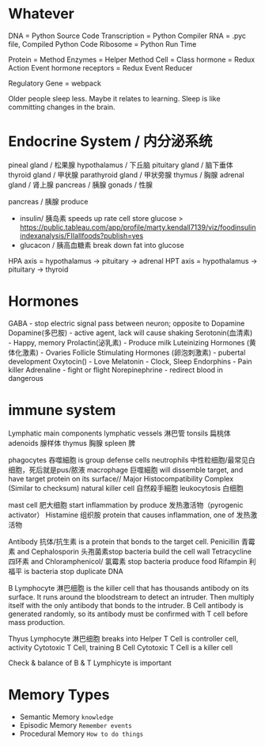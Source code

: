 # Whatever
DNA = Python Source Code
Transcription = Python Compiler
RNA = .pyc file, Compiled Python Code
Ribosome = Python Run Time

Protein = Method
Enzymes = Helper Method
Cell = Class
hormone = Redux Action Event
hormone receptors = Redux Event Reducer

Regulatory Gene  = webpack


Older people sleep less. Maybe it relates to learning. Sleep is like committing changes in the brain. 


# Endocrine System / 内分泌系统

pineal gland / 松果腺
hypothalamus / 下丘脑
pituitary gland / 脑下垂体
thyroid gland / 甲状腺
parathyroid gland / 甲状旁腺
thymus / 胸腺
adrenal gland / 肾上腺
pancreas / 胰腺
gonads / 性腺

pancreas / 胰腺 produce 
   * insulin/ 胰岛素 speeds up rate cell store glucose
    > https://public.tableau.com/app/profile/marty.kendall7139/viz/foodinsulinindexanalysis/FIIallfoods?publish=yes
   * glucacon / 胰高血糖素 break down fat into glucose

HPA axis = hypothalamus -> pituitary  -> adrenal 
HPT axis = hypothalamus -> pituitary  -> thyroid 

# Hormones

GABA - stop electric signal pass between neuron; opposite to Dopamine
Dopamine(多巴胺) - active agent, lack will cause shaking
Serotonin(血清素) - Happy, memory
Prolactin(泌乳素) - Produce milk
Luteinizing Hormones (黄体化激素) - Ovaries
Follicle Stimulating Hormones (卵泡刺激素) - pubertal development
Oxytocin() - Love
Melatonin - Clock, Sleep
Endorphins - Pain killer
Adrenaline - fight or flight
Norepinephrine - redirect blood in dangerous

# immune system

Lymphatic main components
lymphatic vessels 淋巴管
tonsils 扁桃体
adenoids 腺样体
thymus 胸腺
spleen 脾


phagocytes 吞噬細胞 is group defense cells
    neutrophils 中性粒细胞/最常见白细胞，死后就是pus/脓液
    macrophage 巨噬細胞 will dissemble target, and have target protein on its surface// Major Histocompatibility Complex (Similar to checksum)
    natural killer cell 自然殺手細胞
    leukocytosis 白细胞

mast cell 肥大细胞 start inflammation by produce 发热激活物（pyrogenic activator）
Histamine 组织胺 protein that causes inflammation, one of 发热激活物


Antibody 抗体/抗生素 is a protein that bonds to the target cell.
    Penicillin 青霉素 and Cephalosporin 头孢菌素stop bacteria build the cell wall
    Tetracycline 四环素 and Chloramphenicol/ 氯霉素 stop bacteria produce food
    Rifampin 利福平 is bacteria stop duplicate DNA

B Lymphocyte 淋巴细胞 is the killer cell that has thousands antibody on its surface. It runs around the bloodstream to detect an intruder. Then multiply itself with the only antibody that bonds to the intruder.
B Cell antibody is generated randomly, so its antibody must be confirmed with T cell before mass production.

Thyus Lymphocyte 淋巴细胞 breaks into
     Helper T Cell is controller cell, activity Cytotoxic T Cell, training B Cell
     Cytotoxic T Cell is a killer cell

Check & balance of B & T Lymphicyte is important

# Memory Types
- Semantic Memory `knowledge`
- Episodic Memory `Remember events`
- Procedural Memory `How to do things`